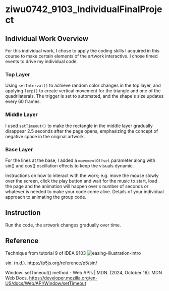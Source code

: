 # ziwu0742_9103_IndividualFinalProject

## Individual Work Overview
For this individual work, I chose to apply the coding skills I acquired in this course to make certain elements of the artwork interactive. I chose timed events to drive my individual code. 

### Top Layer

Using `setInterval()` to achieve random color changes in the top layer, and applying `lerp()` to create vertical movement for the triangle and one of the quadrilaterals. The trigger is set to automated, and the shape's size updates every 60 frames.

### Middle Layer

I used `setTimeout()` to make the rectangle in the middle layer gradually disappear 2.5 seconds after the page opens, emphasizing the concept of negative space in the original artwork. 

### Base Layer 
For the lines at the base, I added a `movementOffset` parameter along with sin() and cos() oscillation effects to keep the visuals dynamic.


Instructions on how to interact with the work; e.g. move the mouse slowly over the screen, click the play button and wait for the music to start, load the page and the animation will happen over x number of seconds or whatever is needed to make your code come alive.
Details of your individual approach to animating the group code. 

## Instruction 
Run the code, the artwork changes gradually over time. 

## Reference

Technique from tutorial 9 of IDEA 9103 ![easing-illustration-intro](https://github.com/user-attachments/assets/61ed5157-1ef3-4ccc-bba6-e3737b1c7d83) 

sin. (n.d.). https://p5js.org/reference/p5/sin/

Window: setTimeout() method - Web APIs | MDN. (2024, October 16). MDN Web Docs. https://developer.mozilla.org/en-US/docs/Web/API/Window/setTimeout 
